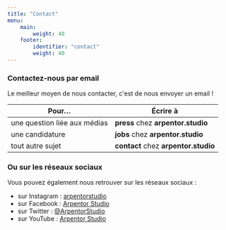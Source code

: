 ```yaml
---
title: "Contact"
menu:
    main:
        weight: 40
    footer:
        identifier: "contact"
        weight: 40
---
```

<section class="container content">

<h3 class="title is-3">Contactez-nous par email</h3>

Le meilleur moyen de nous contacter, c'est de nous envoyer un email !

| Pour… | Écrire à |
| -- | -- |
| une question liée aux médias | **press** chez **arpentor.studio** |
| une candidature | **jobs** chez **arpentor.studio** |
| tout autre sujet | **contact** chez **arpentor.studio** |
</section>

<section class="container content">

<h3 class="title is-3">Ou sur les réseaux sociaux</h3>

Vous pouvez également nous retrouver sur les réseaux sociaux :

- sur Instagram : [arpentorstudio](https://www.instagram.com/arpentorstudio/)
- sur Facebook : [Arpentor Studio](https://www.facebook.com/Arpentor-Studio-100396392569735)
- sur Twitter : [@ArpentorStudio](https://twitter.com/ArpentorStudio)
- sur YouTube : [Arpentor Studio](https://www.youtube.com/channel/UC5O0siehXk70Qp112X5M0Ag)

</section>
